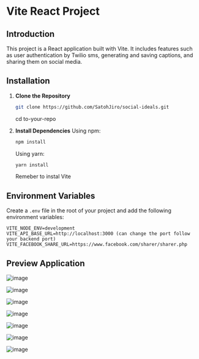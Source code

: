 # Vite React Project

## Introduction

This project is a React application built with Vite. It includes features such as user authentication by Twilio sms, generating and saving captions, and sharing them on social media.

## Installation

1. **Clone the Repository**
    ```bash
    git clone https://github.com/SatohJiro/social-ideals.git
    ```
   cd to-your-repo

2. **Install Dependencies**
    Using npm:
    ```bash
    npm install
    ```
    Using yarn:
    ```bash
    yarn install
    ```
    
    Remeber to instal Vite
   
## Environment Variables

Create a `.env` file in the root of your project and add the following environment variables:

```plaintext
VITE_NODE_ENV=development
VITE_API_BASE_URL=http://localhost:3000 (can change the port follow your backend port)
VITE_FACEBOOK_SHARE_URL=https://www.facebook.com/sharer/sharer.php
```

## Preview Application

![image](https://github.com/user-attachments/assets/ef47d291-e699-4e70-a23a-5aed50a759fa)

![image](https://github.com/user-attachments/assets/416df491-ecba-4297-a5d3-85efaa7f897a)

![image](https://github.com/user-attachments/assets/3edf7168-04ab-42a8-a4e5-096c493bc043)

![image](https://github.com/user-attachments/assets/7ebc7e4b-45d5-45a2-9f61-3a203e8fd09d)

![image](https://github.com/user-attachments/assets/d878caac-3ec8-4c6b-bc34-36b596047f87)

![image](https://github.com/user-attachments/assets/bad4291c-0edd-4771-a66f-3a82150f56c8)

![image](https://github.com/user-attachments/assets/9bc3fb2f-3a86-42a9-a134-79e23395fbef)






